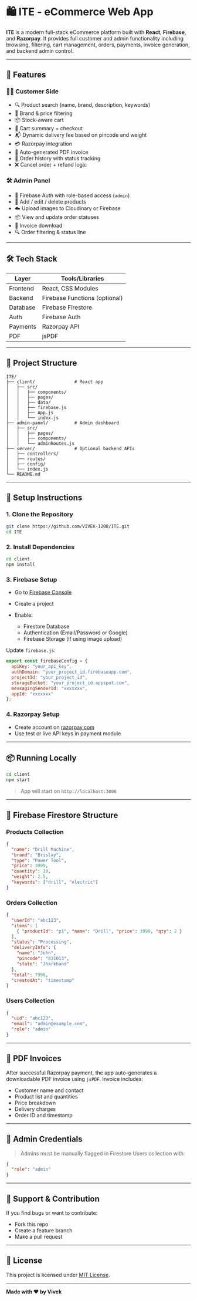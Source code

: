 # 🛍️ ITE - eCommerce Web App

**ITE** is a modern full-stack eCommerce platform built with **React**, **Firebase**, and **Razorpay**. It provides full customer and admin functionality including browsing, filtering, cart management, orders, payments, invoice generation, and backend admin control.

---

## 🚀 Features

### 🧑‍💼 Customer Side

* 🔍 Product search (name, brand, description, keywords)
* 🧩 Brand & price filtering
* 📦 Stock-aware cart
* 🛒 Cart summary + checkout
* 📬 Dynamic delivery fee based on pincode and weight
* 💳 Razorpay integration
* 🧾 Auto-generated PDF invoice
* 📜 Order history with status tracking
* ❌ Cancel order + refund logic

### 🛠️ Admin Panel

* 🔐 Firebase Auth with role-based access (`admin`)
* 🧮 Add / edit / delete products
* ☁️ Upload images to Cloudinary or Firebase
* 📦 View and update order statuses
* 📁 Invoice download
* 🔍 Order filtering & status line

---

## 🛠 Tech Stack

| Layer    | Tools/Libraries               |
| -------- | ----------------------------- |
| Frontend | React, CSS Modules            |
| Backend  | Firebase Functions (optional) |
| Database | Firebase Firestore            |
| Auth     | Firebase Auth                 |
| Payments | Razorpay API                  |
| PDF      | jsPDF                         |

---

## 📁 Project Structure

```
ITE/
├── client/               # React app
│   ├── src/
│   │   ├── components/
│   │   ├── pages/
│   │   ├── data/
│   │   ├── firebase.js
│   │   ├── App.js
│   │   └── index.js
├── admin-panel/          # Admin dashboard
│   ├── src/
│   │   ├── pages/
│   │   ├── components/
│   │   └── adminRoutes.js
├── server/               # Optional backend APIs
│   ├── controllers/
│   ├── routes/
│   ├── config/
│   └── index.js
└── README.md
```

---

## 🔧 Setup Instructions

### 1. Clone the Repository

```bash
git clone https://github.com/VIVEK-1208/ITE.git
cd ITE
```

### 2. Install Dependencies

```bash
cd client
npm install
```

### 3. Firebase Setup

* Go to [Firebase Console](https://console.firebase.google.com/)
* Create a project
* Enable:

  * Firestore Database
  * Authentication (Email/Password or Google)
  * Firebase Storage (if using image upload)

Update `firebase.js`:

```js
export const firebaseConfig = {
  apiKey: "your_api_key",
  authDomain: "your_project_id.firebaseapp.com",
  projectId: "your_project_id",
  storageBucket: "your_project_id.appspot.com",
  messagingSenderId: "xxxxxxx",
  appId: "xxxxxxx"
};
```

### 4. Razorpay Setup

* Create account on [razorpay.com](https://razorpay.com/)
* Use test or live API keys in payment module

---

## 📦 Running Locally

```bash
cd client
npm start
```

> App will start on `http://localhost:3000`

---

## 📜 Firebase Firestore Structure

### Products Collection

```json
{
  "name": "Drill Machine",
  "brand": "Brislay",
  "type": "Power Tool",
  "price": 3999,
  "quantity": 10,
  "weight": 2.5,
  "keywords": ["drill", "electric"]
}
```

### Orders Collection

```json
{
  "userId": "abc123",
  "items": [
    { "productId": "p1", "name": "Drill", "price": 3999, "qty": 2 }
  ],
  "status": "Processing",
  "deliveryInfo": {
    "name": "John",
    "pincode": "831013",
    "state": "Jharkhand"
  },
  "total": 7998,
  "createdAt": "timestamp"
}
```

### Users Collection

```json
{
  "uid": "abc123",
  "email": "admin@example.com",
  "role": "admin"
}
```

---

## 🧾 PDF Invoices

After successful Razorpay payment, the app auto-generates a downloadable PDF invoice using `jsPDF`. Invoice includes:

* Customer name and contact
* Product list and quantities
* Price breakdown
* Delivery charges
* Order ID and timestamp

---

## 🔐 Admin Credentials

> Admins must be manually flagged in Firestore Users collection with:

```json
{
  "role": "admin"
}
```

---

## 🙋 Support & Contribution

If you find bugs or want to contribute:

* Fork this repo
* Create a feature branch
* Make a pull request

---

## 📝 License

This project is licensed under [MIT License](LICENSE).

---

**Made with ❤️ by Vivek**
